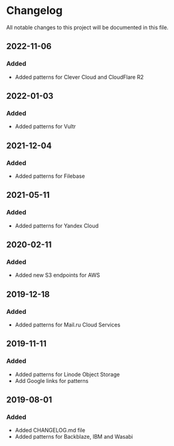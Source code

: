 # Changelog
All notable changes to this project will be documented in this file.

## 2022-11-06
### Added
- Added patterns for Clever Cloud and CloudFlare R2

## 2022-01-03
### Added
- Added patterns for Vultr

## 2021-12-04
### Added
- Added patterns for Filebase

## 2021-05-11
### Added
- Added patterns for Yandex Cloud

## 2020-02-11
### Added
- Added new S3 endpoints for AWS

## 2019-12-18
### Added
- Added patterns for Mail.ru Cloud Services

## 2019-11-11
### Added
- Added patterns for Linode Object Storage
- Add Google links for patterns

## 2019-08-01
### Added
- Added CHANGELOG.md file
- Added patterns for Backblaze, IBM and Wasabi
